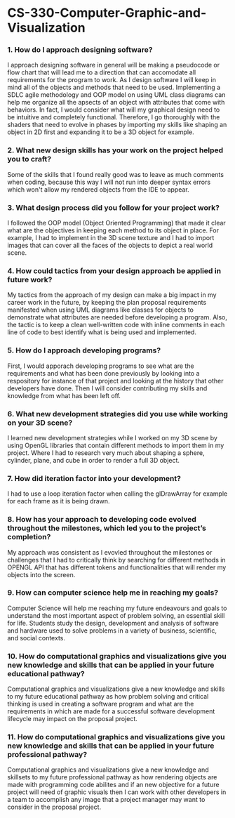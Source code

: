 # CS-330-Computer-Graphic-and-Visualization
### 1. How do I approach designing software?
I approach designing software in general will be making a pseudocode or flow chart that will lead me to a direction that can accomodate all requirements for the program to work. As I design software I will keep in mind all of the objects and methods that need to be used. Implementing a SDLC agile methodology and OOP model on using UML class diagrams can help me organize all the apsects of an object with attributes that come with behaviors. In fact, I would consider what will my graphical design need to be intuitive and completely functional. Therefore, I go thoroughly with the shaders that need to evolve in phases by importing my skills like shaping an object in 2D first and expanding it to be a 3D object for example.
### 2. What new design skills has your work on the project helped you to craft?
Some of the skills that I found really good was to leave as much comments when coding, because this way I will not run into deeper syntax errors which won't allow my rendered objects from the IDE to appear. 
### 3. What design process did you follow for your project work?
I followed the OOP model (Object Oriented Programming) that made it clear what are the objectives in keeping each method to its object in place. For example, I had to implement in the 3D scene texture and I had to import images that can cover all the faces of the objects to depict a real world scene.
### 4. How could tactics from your design approach be applied in future work?
My tactics from the approach of my design can make a big impact in my career work in the future, by keeping the plan proposal requirements manifested when using UML diagrams like classes for objects to demonstrate what attributes are needed before developing a program. Also, the tactic is to keep a clean well-written code with inline comments in each line of code to best identify what is being used and implemented.  
### 5. How do I approach developing programs?
First, I would apporach developing programs to see what are the requirements and what has been done previously by looking into a respository for instance of that project and looking at the history that other developers have done. Then I will consider contributing my skills and knowledge from what has been left off. 
### 6. What new development strategies did you use while working on your 3D scene?
I learned new development strategies while I worked on my 3D scene by using OpenGL libraries that contain different methods to import them in my project. Where I had to research very much about shaping a sphere, cylinder, plane, and cube in order to render a full 3D object.
### 7. How did iteration factor into your development?
I had to use a loop iteration factor when calling the glDrawArray for example for each frame as it is being drawn. 
### 8. How has your approach to developing code evolved throughout the milestones, which led you to the project’s completion?
My approach was consistent as I evovled throughout the milestones or challenges that I had to critically think by searching for different methods in OPENGL API that has different tokens and functionalities that will render my objects into the screen.
### 9. How can computer science help me in reaching my goals?
Computer Science will help me reaching my future endeavours and goals to understand the most important aspect of problem solving, an essential skill for life. Students study the design, development and analysis of software and hardware used to solve problems in a variety of business, scientific, and social contexts.
### 10. How do computational graphics and visualizations give you new knowledge and skills that can be applied in your future educational pathway?
Computational graphics and visualizations give a new knowledge and skills to my future educational pathway as how problem solving and critical thinking is used in creating a software program and what are the requirements in which are made for a successful software development lifecycle may impact on the proposal project.
### 11. How do computational graphics and visualizations give you new knowledge and skills that can be applied in your future professional pathway?
Computational graphics and visualizations give a new knowledge and skillsets to my future professional pathway as how rendering objects are made with programming code abilites and if an new objective for a future project will need of graphic visuals then I can work with other developers in a team to accomplish any image that a project manager may want to consider in the proposal project.
